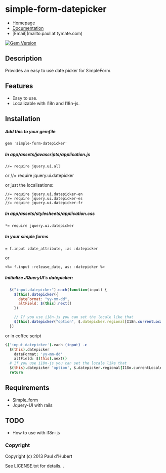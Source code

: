 # simple-form-datepicker

* [Homepage](https://rubygems.org/gems/simple-form-datepicker)
* [Documentation](http://rubydoc.info/gems/simple-form-datepicker/frames)
* [Email](mailto:paul at tymate.com)

[<img src="https://badge.fury.io/rb/simple-form-datepicker.png" alt="Gem Version" />](http://badge.fury.io/rb/simple-form-datepicker)

## Description

Provides an easy to use date picker for SimpleForm.

## Features

- Easy to use.
- Localizable with I18n and I18n-js.

## Installation
##### Add this to your gemfile
    gem 'simple-form-datepicker'

##### In app/assets/javascripts/application.js

    //= require jquery.ui.all
or
    //= require jquery.ui.datepicker
    
or just the localisations:

    //= require jquery.ui.datepicker-en
    //= require jquery.ui.datepicker-es
    //= require jquery.ui.datepicker-fr

##### In app/assets/stylesheets/application.css

    *= require jquery.ui.datepicker

##### In your simple forms

    = f.input :date_attribute, :as :datepicker

  or

    <%= f.input :release_date, as: :datepicker %>

##### Initialize JQueryUI's datepicker:
```javascript
  $("input.datepicker").each(function(input) {
    $(this).datepicker({
      dateFormat: "yy-mm-dd",
      altField: $(this).next()
    })

    // If you use i18n-js you can set the locale like that
    $(this).datepicker("option", $.datepicker.regional[I18n.currentLocale()]);
  })
```
  or in coffee script

```coffee
$('input.datepicker').each (input) ->
  $(this).datepicker
    dateFormat: 'yy-mm-dd'
    altField: $(this).next()
  # If you use i18n-js you can set the locale like that
  $(this).datepicker 'option', $.datepicker.regional[I18n.currentLocale()]
  return
```

## Requirements

- Simple_form
- Jquery-UI with rails

## TODO

- How to use with i18n-js

### Copyright

Copyright (c) 2013 Paul d'Hubert

See LICENSE.txt for details.
.
